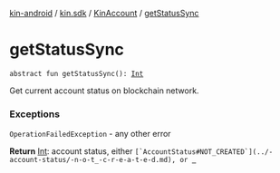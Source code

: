 [kin-android](../../index.md) / [kin.sdk](../index.md) / [KinAccount](index.md) / [getStatusSync](./get-status-sync.md)

# getStatusSync

`abstract fun getStatusSync(): `[`Int`](https://kotlinlang.org/api/latest/jvm/stdlib/kotlin/-int/index.html)

Get current account status on blockchain network.

### Exceptions

`OperationFailedException` - any other error

**Return**
[Int](https://kotlinlang.org/api/latest/jvm/stdlib/kotlin/-int/index.html): account status, either ``[`AccountStatus#NOT_CREATED`](../-account-status/-n-o-t_-c-r-e-a-t-e-d.md), or ``[` `](../-account-status/-c-r-e-a-t-e-d.md)

